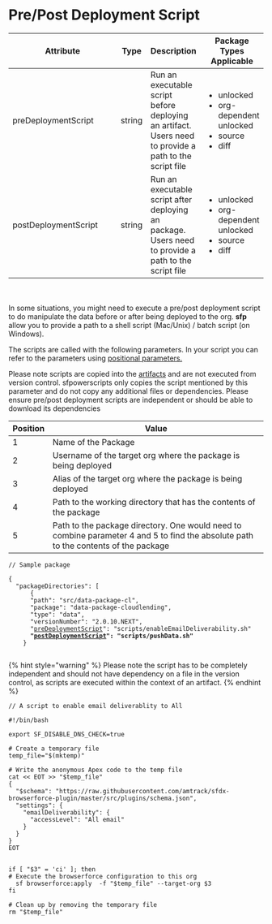 # Pre/Post Deployment Script

<table><thead><tr><th width="229">Attribute</th><th>Type</th><th>Description</th><th>Package Types Applicable</th></tr></thead><tbody><tr><td>preDeploymentScript</td><td>string</td><td>Run an executable script before deploying an artifact. Users need to provide a path to the script file</td><td><p></p><ul><li>unlocked </li><li>org-dependent unlocked</li><li>source</li><li>diff</li></ul><p></p></td></tr><tr><td>postDeploymentScript</td><td>string</td><td>Run an executable script after deploying an package. Users need to provide a path to the script file</td><td><p></p><ul><li>unlocked </li><li>org-dependent unlocked</li><li>source</li><li>diff</li></ul></td></tr></tbody></table>

\
\
In some situations, you might need to execute a pre/post deployment script to do manipulate the data before or after being deployed to the org. **sfp** allow you to provide a path to a shell script (Mac/Unix) / batch script (on Windows).

The scripts are called with the following parameters. In your script you can refer to the parameters using [positional parameters.](https://linuxcommand.org/lc3\_wss0120.php)

Please note scripts are copied into the [artifacts](broken-reference) and are not executed from version control. sfpowerscripts only copies the script mentioned by this parameter and do not copy any additional files or dependencies. Please ensure pre/post deployment scripts are independent or should be able to download its dependencies

| Position | Value                                                                                                                               |
| -------- | ----------------------------------------------------------------------------------------------------------------------------------- |
| 1        | Name of the Package                                                                                                                 |
| 2        | Username of the target org where the package is being deployed                                                                      |
| 3        | Alias of the target org where the package is being deployed                                                                         |
| 4        | Path to the working directory that has the contents of the package                                                                  |
| 5        | Path to the package directory. One would need to combine parameter 4 and 5 to find the absolute path to the contents of the package |







<pre><code>// Sample package 

{
  "packageDirectories": [
      {    
      "path": "src/data-package-cl",
      "package": "data-package-cloudlending",
      "type": "data",
      "versionNumber": "2.0.10.NEXT",
      "<a data-footnote-ref href="#user-content-fn-1">preDeploymentScript</a>": "scripts/enableEmailDeliverability.sh"
<strong>      "<a data-footnote-ref href="#user-content-fn-2">postDeploymentScript</a>": "scripts/pushData.sh"
</strong>    }

</code></pre>





{% hint style="warning" %}
Please note the script has to be completely independent and should not have dependency on a file in the version control, as scripts are executed within the context of an artifact.
{% endhint %}



```
// A script to enable email deliverablity to All

#!/bin/bash

export SF_DISABLE_DNS_CHECK=true

# Create a temporary file
temp_file="$(mktemp)"

# Write the anonymous Apex code to the temp file
cat << EOT >> "$temp_file"
{
  "$schema": "https://raw.githubusercontent.com/amtrack/sfdx-browserforce-plugin/master/src/plugins/schema.json",
  "settings": {
    "emailDeliverability": {
      "accessLevel": "All email"
    }
  }
}
EOT


if [ "$3" = 'ci' ]; then
# Execute the browserforce configuration to this org
  sf browserforce:apply  -f "$temp_file" --target-org $3
fi

# Clean up by removing the temporary file
rm "$temp_file"
```



[^1]: Use this attribute to trigger a pre deployment script



[^2]: Attribute to enable postDeploymentScript

